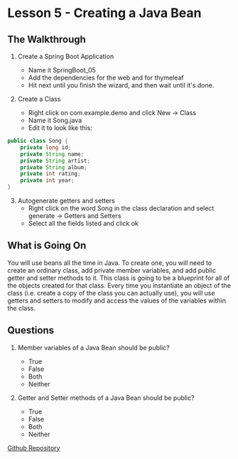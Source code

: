 # Lesson 5 - Creating a Java Bean
## The Walkthrough

1. Create a Spring Boot Application
	* Name it SpringBoot_05
	* Add the dependencies for the web and for thymeleaf
	* Hit next until you finish the wizard, and then wait until it's done.    

2. Create a Class
	* Right click on com.example.demo and click New -> Class
	* Name it Song.java
	* Edit it to look like this:
```java
public class Song {
    private long id;
    private String name;
    private String artist;
    private String album;
    private int rating;
    private int year;
}
```

3. Autogenerate getters and setters
  	* Right click on the word Song in the class declaration and select generate -> Getters and Setters
	* Select all the fields listed and click ok


## What is Going On
You will use beans all the time in Java. To create one, you will need to create an ordinary class, add private member variables, and add public getter and setter methods to it. This class is going to be a blueprint for all of the objects created for that class. Every time you instantiate an object of the class (i.e. create a copy of the class you can actually use), you will use getters and setters to modify and access the values of the variables within the class.


## Questions
1. Member variables of a Java Bean should be public?
	* True
	* False
	* Both
	* Neither

2. Getter and Setter methods of a Java Bean should be 	public?
	* True
	* False
	* Both
	* Neither

[Github Repository](https://github.com/ajhenley/SpringBoot_05)
